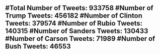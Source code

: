 #Total Number of Tweets: 933758 
#Number of Trump Tweets: 456182
#Number of Clinton Tweets: 379574
#Number of Rubio Tweets: 140315
#Number of Sanders Tweets: 130433
#Number of Carson Tweets: 71989
#Number of Bush Tweets: 46553
---
